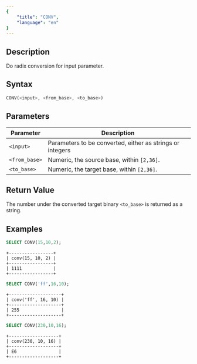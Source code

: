 ```yaml
---
{
    "title": "CONV",
    "language": "en"
}
---
```


## Description

Do radix conversion for input parameter.

## Syntax

```sql
CONV(<input>, <from_base>, <to_base>)
```

## Parameters

| Parameter | Description |
| -- | -- |
| `<input>` | Parameters to be converted, either as strings or integers |
| `<from_base>` | Numeric, the source base, within `[2,36]`. |
| `<to_base>` | Numeric, the target base, within `[2,36]`. |

## Return Value

The number under the converted target binary `<to_base>` is returned as a string.

## Examples

```sql
SELECT CONV(15,10,2);
```

```text
+-----------------+
| conv(15, 10, 2) |
+-----------------+
| 1111            |
+-----------------+
```

```sql
SELECT CONV('ff',16,10);
```

```text
+--------------------+
| conv('ff', 16, 10) |
+--------------------+
| 255                |
+--------------------+
```

```sql
SELECT CONV(230,10,16);
```

```text
+-------------------+
| conv(230, 10, 16) |
+-------------------+
| E6                |
+-------------------+
```
